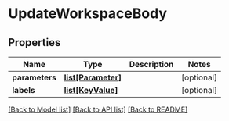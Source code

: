 # UpdateWorkspaceBody

## Properties
Name | Type | Description | Notes
------------ | ------------- | ------------- | -------------
**parameters** | [**list[Parameter]**](Parameter.md) |  | [optional] 
**labels** | [**list[KeyValue]**](KeyValue.md) |  | [optional] 

[[Back to Model list]](../README.md#documentation-for-models) [[Back to API list]](../README.md#documentation-for-api-endpoints) [[Back to README]](../README.md)


